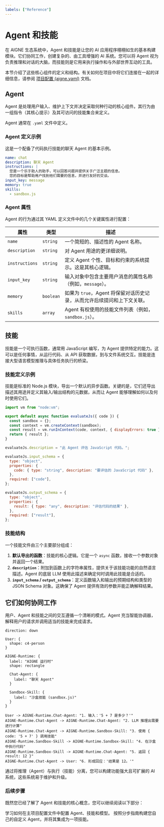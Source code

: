 ```yaml
---
labels: ["Reference"]
---
```


# Agent 和技能

在 AIGNE 生态系统中，Agent 和技能是让您的 AI 应用程序栩栩如生的基本构建模块。它们协同工作，创建复杂的、由工具增强的 AI 系统。您可以将 Agent 视为负责推理和对话的大脑，而技能则是它用来执行操作和与外部世界互动的工具。

本节介绍了这些核心组件的定义和结构。有关如何在项目中将它们连接在一起的详细信息，请参阅 [项目配置 (aigne.yaml)](./core-concepts-project-configuration.md) 文档。

## Agent

Agent 是处理用户输入、维护上下文并决定采取何种行动的核心组件。其行为由一组指令（其核心提示）及其可访问的技能集合来定义。

Agent 通常在 `.yaml` 文件中定义。

### Agent 定义示例

这是一个配备了代码执行技能的聊天 Agent 的基本示例。

```yaml chat.yaml icon=mdi:robot-outline
name: chat
description: 聊天 Agent
instructions: |
  您是一个乐于助人的助手，可以回答问题并提供关于广泛主题的信息。
  您的目标是帮助用户找到他们需要的信息，并进行友好的交谈。
input_key: message
memory: true
skills:
  - sandbox.js
```

### Agent 属性

Agent 的行为通过其 YAML 定义文件中的几个关键属性进行配置：

| 属性 | 类型 | 描述 |
|---|---|---|
| `name` | `string` | 一个简短的、描述性的 Agent 名称。 |
| `description` | `string` | 对 Agent 用途的更详细说明。 |
| `instructions` | `string` | 定义 Agent 个性、目标和约束的系统提示。这是其核心逻辑。 |
| `input_key` | `string` | 输入对象中包含主要用户消息的属性名称（例如，`message`）。 |
| `memory` | `boolean` | 如果为 `true`，Agent 将保留对话历史记录，从而允许后续提问和上下文关联。 |
| `skills` | `array` | Agent 有权使用的技能文件列表（例如，`sandbox.js`）。 |

## 技能

技能是一个可执行函数，通常用 JavaScript 编写，为 Agent 提供特定的能力。这可以是任何事情，从运行代码、从 API 获取数据，到与文件系统交互。技能是连接大型语言模型推理与具体任务执行的桥梁。

### 技能定义示例

技能是标准的 Node.js 模块，导出一个默认的异步函数。关键的是，它们还导出描述其用途并定义其输入/输出结构的元数据，从而让 Agent 能够理解如何以及何时使用它们。

```javascript sandbox.js icon=logos:javascript
import vm from "node:vm";

export default async function evaluateJs({ code }) {
  const sandbox = {};
  const context = vm.createContext(sandbox);
  const result = vm.runInContext(code, context, { displayErrors: true });
  return { result };
}

evaluateJs.description = "此 Agent 评估 JavaScript 代码。";

evaluateJs.input_schema = {
  type: "object",
  properties: {
    code: { type: "string", description: "要评估的 JavaScript 代码" },
  },
  required: ["code"],
};

evaluateJs.output_schema = {
  type: "object",
  properties: {
    result: { type: "any", description: "评估代码的结果" },
  },
  required: ["result"],
};
```

### 技能结构

一个技能文件由三个主要部分组成：

1.  **默认导出的函数**：技能的核心逻辑。它是一个 `async` 函数，接收一个参数对象并返回一个结果。
2.  **`description`**：附加到函数上的字符串属性，提供关于该技能功能的自然语言描述。Agent 的底层 LLM 使用此描述来确定何时调用此技能是合适的。
3.  **`input_schema` / `output_schema`**：定义函数输入和输出的预期结构和类型的 JSON Schema 对象。这确保了 Agent 提供有效的参数并能正确解释结果。

## 它们如何协同工作

用户、Agent 和技能之间的交互遵循一个清晰的模式。Agent 充当智能协调器，解释用户的请求并调用适当的技能来完成请求。

```d2
direction: down

User: {
  shape: c4-person
}

AIGNE-Runtime: {
  label: "AIGNE 运行时"
  shape: rectangle

  Chat-Agent: {
    label: "聊天 Agent"
  }

  Sandbox-Skill: {
    label: "沙盒技能 (sandbox.js)"
  }
}

User -> AIGNE-Runtime.Chat-Agent: "1. 输入：'5 + 7 是多少？'"
AIGNE-Runtime.Chat-Agent -> AIGNE-Runtime.Chat-Agent: "2. LLM 推理出需要进行计算"
AIGNE-Runtime.Chat-Agent -> AIGNE-Runtime.Sandbox-Skill: "3. 使用 { code: '5 + 7' } 调用技能"
AIGNE-Runtime.Sandbox-Skill -> AIGNE-Runtime.Sandbox-Skill: "4. 在沙盒中执行代码"
AIGNE-Runtime.Sandbox-Skill -> AIGNE-Runtime.Chat-Agent: "5. 返回 { result: 12 }"
AIGNE-Runtime.Chat-Agent -> User: "6. 形成回应：'结果是 12。'"
```

通过将推理（Agent）与执行（技能）分离，您可以构建功能强大且可扩展的 AI 系统，这些系统易于维护和升级。

### 后续步骤

既然您已经了解了 Agent 和技能的核心概念，您可以继续阅读以下部分：

<x-cards>
  <x-card data-title="项目配置 (aigne.yaml)" data-icon="lucide:file-cog" data-href="/core-concepts/project-configuration">
    学习如何在主项目配置文件中配置 Agent、技能和模型。
  </x-card>
  <x-card data-title="创建自定义 Agent" data-icon="lucide:wand-sparkles" data-href="/guides/creating-a-custom-agent">
    按照分步指南构建您自己的自定义 Agent，并将其集成为一项技能。
  </x-card>
</x-cards>

